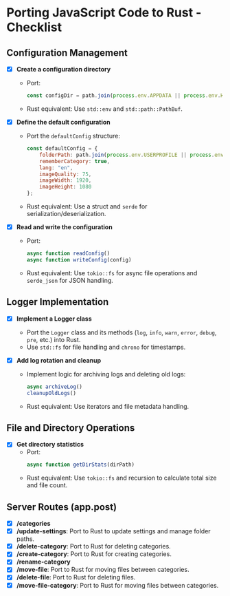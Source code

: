 # Porting JavaScript Code to Rust - Checklist

## Configuration Management
- [x] **Create a configuration directory**
   - Port:
     ```js
     const configDir = path.join(process.env.APPDATA || process.env.HOME, 'lockerz', 'config');
     ```
   - Rust equivalent: Use `std::env` and `std::path::PathBuf`.

- [x] **Define the default configuration**
   - Port the `defaultConfig` structure:
     ```js
     const defaultConfig = {
         folderPath: path.join(process.env.USERPROFILE || process.env.HOME, 'Documents', 'LockerZ'),
         rememberCategory: true,
         lang: "en",
         imageQuality: 75,
         imageWidth: 1920,
         imageHeight: 1080
     };
     ```
   - Rust equivalent: Use a struct and `serde` for serialization/deserialization.

- [x] **Read and write the configuration**
   - Port:
     ```js
     async function readConfig()
     async function writeConfig(config)
     ```
   - Rust equivalent: Use `tokio::fs` for async file operations and `serde_json` for JSON handling.

## Logger Implementation
- [x] **Implement a Logger class**
   - Port the `Logger` class and its methods (`log`, `info`, `warn`, `error`, `debug`, `pre`, etc.) into Rust.
   - Use `std::fs` for file handling and `chrono` for timestamps.

- [x] **Add log rotation and cleanup**
   - Implement logic for archiving logs and deleting old logs:
     ```js
     async archiveLog()
     cleanupOldLogs()
     ```
   - Rust equivalent: Use iterators and file metadata handling.

## File and Directory Operations
- [x] **Get directory statistics**
   - Port:
     ```js
     async function getDirStats(dirPath)
     ```
   - Rust equivalent: Use `tokio::fs` and recursion to calculate total size and file count.

## Server Routes (app.post)
- [x] **/categories**
- [x] **/update-settings**: Port to Rust to update settings and manage folder paths.
- [x] **/delete-category**: Port to Rust for deleting categories.
- [x] **/create-category**: Port to Rust for creating categories.
- [x] **/rename-category**
- [x] **/move-file**: Port to Rust for moving files between categories.
- [x] **/delete-file**: Port to Rust for deleting files.
- [x] **/move-file-category**: Port to Rust for moving files between categories.

